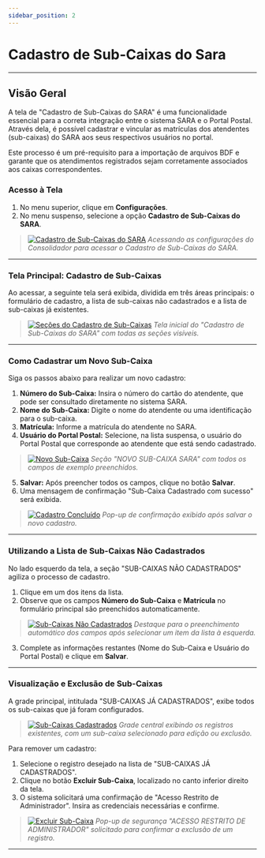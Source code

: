 ```yaml
---
sidebar_position: 2
---
```


# Cadastro de Sub-Caixas do Sara

-----

## **Visão Geral**

A tela de "Cadastro de Sub-Caixas do SARA" é uma funcionalidade essencial para a correta integração entre o sistema SARA e o Portal Postal. Através dela, é possível cadastrar e vincular as matrículas dos atendentes (sub-caixas) do SARA aos seus respectivos usuários no portal.

Este processo é um pré-requisito para a importação de arquivos BDF e garante que os atendimentos registrados sejam corretamente associados aos caixas correspondentes.

### **Acesso à Tela**

1. No menu superior, clique em **Configurações**.
2. No menu suspenso, selecione a opção **Cadastro de Sub-Caixas do SARA**.

> [![Cadastro de Sub-Caixas do SARA](/img/cadastro_subcaixas/subcaixas-sara.png)](/img/cadastro_subcaixas/subcaixas-sara.png)
> *Acessando as configurações do Consolidador para acessar o Cadastro de Sub-Caixas do SARA.*

-----

### **Tela Principal: Cadastro de Sub-Caixas**

Ao acessar, a seguinte tela será exibida, dividida em três áreas principais: o formulário de cadastro, a lista de sub-caixas não cadastrados e a lista de sub-caixas já existentes.

> [![Seções do Cadastro de Sub-Caixas](/img/cadastro_subcaixas/secoes.png)](/img/cadastro_subcaixas/secoes.png)
> *Tela inicial do "Cadastro de Sub-Caixas do SARA" com todas as seções visíveis.*

-----

### **Como Cadastrar um Novo Sub-Caixa**

Siga os passos abaixo para realizar um novo cadastro:

1. **Número do Sub-Caixa:** Insira o número do cartão do atendente, que pode ser consultado diretamente no sistema SARA.
2. **Nome do Sub-Caixa:** Digite o nome do atendente ou uma identificação para o sub-caixa.
3. **Matrícula:** Informe a matrícula do atendente no SARA.
4. **Usuário do Portal Postal:** Selecione, na lista suspensa, o usuário do Portal Postal que corresponde ao atendente que está sendo cadastrado.

> [![Novo Sub-Caixa](/img/cadastro_subcaixas/novosubcaixa.png)](/img/cadastro_subcaixas/novosubcaixa.png)
> *Seção "NOVO SUB-CAIXA SARA" com todos os campos de exemplo preenchidos.*

5. **Salvar:** Após preencher todos os campos, clique no botão **Salvar**.
6. Uma mensagem de confirmação "Sub-Caixa Cadastrado com sucesso" será exibida.

> [![Cadastro Concluído](/img/cadastro_subcaixas/cadastrado-sucesso.png)](/img/cadastro_subcaixas/cadastrado-sucesso.png)
> *Pop-up de confirmação exibido após salvar o novo cadastro.*

-----

### **Utilizando a Lista de Sub-Caixas Não Cadastrados**

No lado esquerdo da tela, a seção "SUB-CAIXAS NÃO CADASTRADOS" agiliza o processo de cadastro.

1. Clique em um dos itens da lista.
2. Observe que os campos **Número do Sub-Caixa** e **Matrícula** no formulário principal são preenchidos automaticamente.

> [![Sub-Caixas Não Cadastrados](/img/cadastro_subcaixas/subcaixas-naocadastrados.png)](/img/cadastro_subcaixas/subcaixas-naocadastrados.png)
> *Destaque para o preenchimento automático dos campos após selecionar um item da lista à esquerda.*

3. Complete as informações restantes (Nome do Sub-Caixa e Usuário do Portal Postal) e clique em **Salvar**.

-----

### **Visualização e Exclusão de Sub-Caixas**

A grade principal, intitulada "SUB-CAIXAS JÁ CADASTRADOS", exibe todos os sub-caixas que já foram configurados.

> [![Sub-Caixas Cadastrados](/img/cadastro_subcaixas/cadastrados.png)](/img/cadastro_subcaixas/cadastrados.png)
> *Grade central exibindo os registros existentes, com um sub-caixa selecionado para edição ou exclusão.*

Para remover um cadastro:

1. Selecione o registro desejado na lista de "SUB-CAIXAS JÁ CADASTRADOS".
2. Clique no botão **Excluir Sub-Caixa**, localizado no canto inferior direito da tela.
3. O sistema solicitará uma confirmação de "Acesso Restrito de Administrador". Insira as credenciais necessárias e confirme.

> [![Excluir Sub-Caixa](/img/cadastro_subcaixas/excluir-subcaixa.png)](/img/cadastro_subcaixas/excluir-subcaixa.png)
> *Pop-up de segurança "ACESSO RESTRITO DE ADMINISTRADOR" solicitado para confirmar a exclusão de um registro.*

-----

